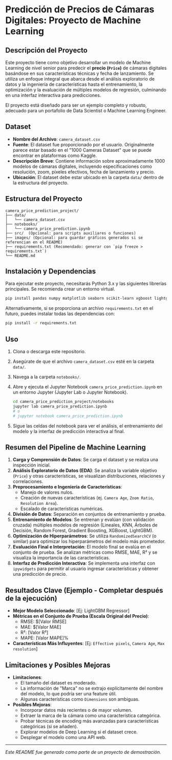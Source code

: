 # Predicción de Precios de Cámaras Digitales: Proyecto de Machine Learning

## Descripción del Proyecto

Este proyecto tiene como objetivo desarrollar un modelo de Machine Learning de nivel senior para predecir el **precio (`Price`)** de cámaras digitales basándose en sus características técnicas y fecha de lanzamiento. Se utiliza un enfoque integral que abarca desde el análisis exploratorio de datos y la ingeniería de características hasta el entrenamiento, la optimización y la evaluación de múltiples modelos de regresión, culminando en una interfaz interactiva para predicciones.

El proyecto está diseñado para ser un ejemplo completo y robusto, adecuado para un portafolio de Data Scientist o Machine Learning Engineer.

## Dataset

*   **Nombre del Archivo**: `camera_dataset.csv`
*   **Fuente**: El dataset fue proporcionado por el usuario. Originalmente parece estar basado en el "1000 Cameras Dataset" que se puede encontrar en plataformas como Kaggle.
*   **Descripción Breve**: Contiene información sobre aproximadamente 1000 modelos de cámaras digitales, incluyendo especificaciones como resolución, zoom, píxeles efectivos, fecha de lanzamiento y precio.
*   **Ubicación**: El dataset debe estar ubicado en la carpeta `data/` dentro de la estructura del proyecto.

## Estructura del Proyecto

```
camera_price_prediction_project/
├── data/
│   └── camera_dataset.csv
├── notebooks/
│   └── camera_price_prediction.ipynb
├── src/  (Opcional: para scripts auxiliares o funciones)
├── images/ (Opcional: para guardar gráficos generados si se referencian en el README)
├── requirements.txt (Recomendado: generar con `pip freeze > requirements.txt`)
└── README.md
```

## Instalación y Dependencias

Para ejecutar este proyecto, necesitarás Python 3.x y las siguientes librerías principales. Se recomienda crear un entorno virtual.

```bash
pip install pandas numpy matplotlib seaborn scikit-learn xgboost lightgbm ipywidgets nbformat jupyter
```

Alternativamente, si se proporciona un archivo `requirements.txt` en el futuro, puedes instalar todas las dependencias con:

```bash
pip install -r requirements.txt
```

## Uso

1.  Clona o descarga este repositorio.
2.  Asegúrate de que el archivo `camera_dataset.csv` esté en la carpeta `data/`.
3.  Navega a la carpeta `notebooks/`.
4.  Abre y ejecuta el Jupyter Notebook `camera_price_prediction.ipynb` en un entorno Jupyter (Jupyter Lab o Jupyter Notebook).

    ```bash
    cd camera_price_prediction_project/notebooks
    jupyter lab camera_price_prediction.ipynb
    # o
    # jupyter notebook camera_price_prediction.ipynb
    ```
5.  Sigue las celdas del notebook para ver el análisis, el entrenamiento del modelo y la interfaz de predicción interactiva al final.

## Resumen del Pipeline de Machine Learning

1.  **Carga y Comprensión de Datos**: Se carga el dataset y se realiza una inspección inicial.
2.  **Análisis Exploratorio de Datos (EDA)**: Se analiza la variable objetivo (`Price`) y otras características, se visualizan distribuciones, relaciones y correlaciones.
3.  **Preprocesamiento e Ingeniería de Características**: 
    *   Manejo de valores nulos.
    *   Creación de nuevas características (ej. `Camera Age`, `Zoom Ratio`, `Resolution Area`).
    *   Escalado de características numéricas.
4.  **División de Datos**: Separación en conjuntos de entrenamiento y prueba.
5.  **Entrenamiento de Modelos**: Se entrenan y evalúan (con validación cruzada) múltiples modelos de regresión (Lineales, KNN, Árboles de Decisión, Random Forest, Gradient Boosting, XGBoost, LightGBM).
6.  **Optimización de Hiperparámetros**: Se utiliza `RandomizedSearchCV` (o similar) para optimizar los hiperparámetros del modelo más prometedor.
7.  **Evaluación Final e Interpretación**: El modelo final se evalúa en el conjunto de prueba. Se analizan métricas como RMSE, MAE, R² y se visualiza la importancia de las características.
8.  **Interfaz de Predicción Interactiva**: Se implementa una interfaz con `ipywidgets` para permitir al usuario ingresar características y obtener una predicción de precio.

## Resultados Clave (Ejemplo - Completar después de la ejecución)

*   **Mejor Modelo Seleccionado**: [Ej: LightGBM Regressor]
*   **Métricas en el Conjunto de Prueba (Escala Original del Precio)**:
    *   RMSE: $[Valor RMSE]
    *   MAE: $[Valor MAE]
    *   R²: [Valor R²]
    *   MAPE: [Valor MAPE]%
*   **Características Más Influyentes**: [Ej: `Effective pixels`, `Camera Age`, `Max resolution`]

## Limitaciones y Posibles Mejoras

*   **Limitaciones**: 
    *   El tamaño del dataset es moderado.
    *   La información de "Marca" no se extrajo explícitamente del nombre del modelo, lo que podría ser una feature útil.
    *   Algunas características como `Dimensions` son ambiguas.
*   **Posibles Mejoras**: 
    *   Incorporar datos más recientes o de mayor volumen.
    *   Extraer la marca de la cámara como una característica categórica.
    *   Probar técnicas de encoding más avanzadas para características categóricas (si se añaden).
    *   Explorar modelos de Deep Learning si el dataset crece.
    *   Desplegar el modelo como una API web.

---

*Este README fue generado como parte de un proyecto de demostración.*

